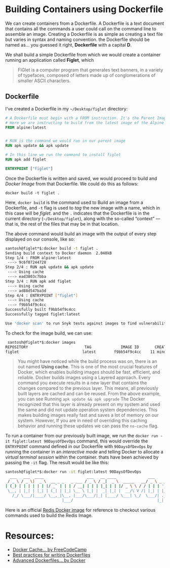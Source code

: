 # Building Containers using Dockerfile

We can create containers from a Dockerfile. A Dockerfile is a text document that contains all the commands a user could call on the command line to assemble an image. Creating a Dockerfile is as simple as creating a text file but varies in syntax and naming convention. the Dockerfile should be named as... you guessed it right, **Dockerfile** with a capital **D**. 

We shall build a simple Dockerfile from which we would create a container running an application called **Figlet**, which 

> FIGlet is a computer program that generates text banners, in a variety of typefaces, composed of letters made up of conglomerations of smaller ASCII characters.

## Dockerfile

I've created a Dockerfile in my `~/Desktop/figlet` directory:

```Dockerfile
# A Dockerfile must begin with a FROM instruction. It's the Parent Image from which we are building.
# Here we are instructing to build from the latest image of the Alpine flavor of Linux
FROM alpine:latest


# RUN is the command we would run in our parent image
RUN apk update && apk update

# In this line we run the command to install figlet
RUN apk add figlet  

ENTRYPOINT ["figlet"]

```

Once the Dockerfile is written and saved, we would proceed to build and *Docker Image* from that Dockerfile. We could do this as follows:

`docker build -t figlet .`

Here, `docker build` is the command used to Build an image from a Dockerfile, and `-t` flag is used to *tag* the new image with a name, which in this case will be *figlet*. and the `.` indicates that the Dockerfile is in the current directory (`~/Desktop/figlet`), along with the so-called “context” — that is, the rest of the files that may be in that location.

The above command would build an image with the output of every step displayed on our console, like so:

```bash
santosh@figlet*$:docker build -t figlet .
Sending build context to Docker daemon  2.048kB
Step 1/4 : FROM alpine:latest
 ---> 9c6f07244728
Step 2/4 : RUN apk update && apk update
 ---> Using cache  
 ---> ead3803c7bba
Step 3/4 : RUN apk add figlet
 ---> Using cache
 ---> ad88d547ba3d
Step 4/4 : ENTRYPOINT ["figlet"]
 ---> Using cache
 ---> f9bb54f9c4cc
Successfully built f9bb54f9c4cc
Successfully tagged figlet:latest

Use 'docker scan' to run Snyk tests against images to find vulnerabilities and learn how to fix them
```

To check for the image build, we can use:
```bash
 santosh@figlet*$:docker images
REPOSITORY                         TAG             IMAGE ID       CREATED          SIZE
figlet                            latest        f9bb54f9c4cc    11 minutes ago     8.68MB
```

> You might have noticed while the build process was on, there is an out named **Using cache**. This is one of the most crucial features of Docker, which enables building images should be fast, efficient, and reliable. Docker builds images using a Layered approach. Every command you execute results in a new layer that contains the changes compared to the previous layer. This means, all previously built layers are cached and can be reused. From the above example, you can see Running `apk update && apk upgrade` The Docker recognized that this layer is already present on my system and used the same and did not update operation system dependencies. This makes building images really fast and saves a lot of memory on our system. However, If you are in need of overriding this caching behavior and running these updates we can pass the `no-cache` flag. 


To run a container from our previously built image, we run the `docker run -it figlet:latest 90DaysOfDevOps` command, this would override the `ENTRYPOINT` command defined in our Dockerfile with `90DaysOfDevOps` by running the container in an *interactive mode* and telling Docker to allocate a *virtual terminal session* within the container. thats have been achieved by passing the `-it` flag. The result would be like this:

```bash
santosh@figlet*$:docker run -it figlet:latest 90DaysOfDevOps
  ___   ___  ____                   ___   __ ____              ___            
 / _ \ / _ \|  _ \  __ _ _   _ ___ / _ \ / _|  _ \  _____   __/ _ \ _ __  ___ 
| (_) | | | | | | |/ _` | | | / __| | | | |_| | | |/ _ \ \ / / | | | '_ \/ __|
 \__, | |_| | |_| | (_| | |_| \__ \ |_| |  _| |_| |  __/\ V /| |_| | |_) \__ \
   /_/ \___/|____/ \__,_|\__, |___/\___/|_| |____/ \___| \_/  \___/| .__/|___/
                         |___/                                     |_|        

```
Here is an official [Redis Docker image](https://github.com/docker-library/redis/blob/413d7277d124de16b28f21f6ce7a54e81b942c08/7.0/Dockerfile) for reference to checkout various commands used to build the Redis Image.

# Resources:
- [Docker Cache... by FreeCodeCamp](https://www.freecodecamp.org/news/docker-cache-tutorial/)
- [Best practices for writing Dockerfiles](https://docs.docker.com/develop/develop-images/dockerfile_best-practices/)
- [Advanced Dockerfiles... by Docker](https://www.docker.com/blog/advanced-dockerfiles-faster-builds-and-smaller-images-using-buildkit-and-multistage-builds/)

